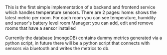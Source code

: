 This is the first simple implementation of a backend and frontend service which handles temperature sensors.
There are 2 pages:
  home: shows the latest metric per room. For each room you can see temperature, humidity and sensor's battery level
  room Manager: you can add, edit and remove rooms that have a sensor installed

Currently the database (mongoDB) contains dummy metrics generated via a python script, in future there will be a python script that connects with sensors via bluetooth and writes the metrics to db.
